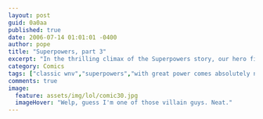 ```yaml
---
layout: post
guid: 0a0aa
published: true
date: 2006-07-14 01:01:01 -0400
author: pope
title: "Superpowers, part 3"
excerpt: "In the thrilling climax of the Superpowers story, our hero finally realizes his full potential and faces those who challenge everything he stands for. "
category: Comics
tags: ["classic wnv","superpowers","with great power comes absolutely no responsibility","fairy dust and happy thoughts"]
comments: true 
image:
  feature: assets/img/lol/comic30.jpg
  imageHover: "Welp, guess I'm one of those villain guys. Neat."
---
```



